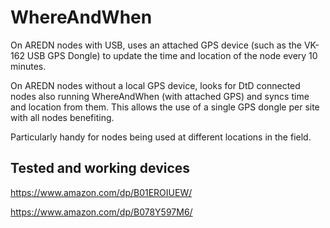# WhereAndWhen

On AREDN nodes with USB, uses an attached GPS device (such as
the VK-162 USB GPS Dongle) to update the time and location of the node
every 10 minutes.

On AREDN nodes without a local GPS device, looks for DtD connected nodes
also running WhereAndWhen (with attached GPS) and syncs time and location from them.
This allows the use of a single GPS dongle per site with all nodes benefiting.

Particularly handy for nodes being used at different locations in the field.

## Tested and working devices

https://www.amazon.com/dp/B01EROIUEW/

https://www.amazon.com/dp/B078Y597M6/
